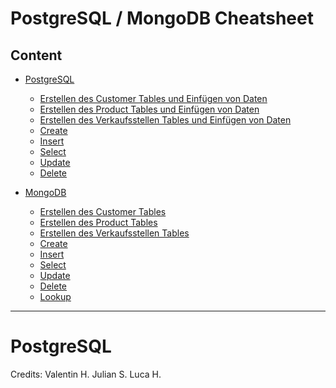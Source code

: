 # PostgreSQL / MongoDB Cheatsheet


## Content

- [PostgreSQL](#postgresql)
  - [Erstellen des Customer Tables und Einfügen von Daten](#customer-table1)
  - [Erstellen des Product Tables und Einfügen von Daten](#product-table1)
  - [Erstellen des Verkaufsstellen Tables und Einfügen von Daten](#verkaufsstellen1)
  - [Create](#create)
  - [Insert](#insert)
  - [Select](#select)
  - [Update](#update)
  - [Delete](#delete)
  
- [MongoDB](#mongodb)
  - [Erstellen des Customer Tables](#customer-table2)
  - [Erstellen des Product Tables](#product-table2)
  - [Erstellen des Verkaufsstellen Tables](#verkaufsstellen-table2)
  - [Create](#create-2)
  - [Insert](#insert-2)
  - [Select](#select-2)
  - [Update](#update-2)
  - [Delete](#delete-2)
  - [Lookup](#lookup)

---

# PostgreSQL





Credits:  Valentin H. 
          Julian S.
          Luca H.
